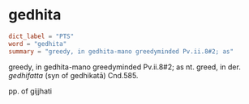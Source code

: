 # gedhita

``` toml
dict_label = "PTS"
word = "gedhita"
summary = "greedy, in gedhita-mano greedyminded Pv.ii.8#2; as"
```

greedy, in gedhita\-mano greedyminded Pv.ii.8#2; as nt. greed, in der. *gedhifatta* (syn of gedhikatā) Cnd.585.

pp. of gijjhati


